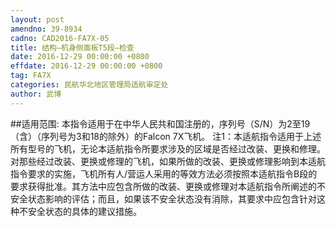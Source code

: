 ```yaml
---
layout: post
amendno: 39-8934
cadno: CAD2016-FA7X-05
title: 结构–机身侧面板T5段–检查
date: 2016-12-29 00:00:00 +0800
effdate: 2016-12-29 00:00:00 +0800
tag: FA7X
categories: 民航华北地区管理局适航审定处
author: 武博
---
```


##适用范围:
本指令适用于在中华人民共和国注册的，序列号（S/N）为2至19（含）（序列号为3和18的除外）的Falcon 7X飞机。
注1：本适航指令适用于上述所有型号的飞机，无论本适航指令所要求涉及的区域是否经过改装、更换和修理。对那些经过改装、更换或修理的飞机，如果所做的改装、更换或修理影响到本适航指令要求的实施，飞机所有人/营运人采用的等效方法必须按照本适航指令B段的要求获得批准。其方法中应包含所做的改装、更换或修理对本适航指令所阐述的不安全状态影响的评估；而且，如果该不安全状态没有消除，其要求中应包含针对这种不安全状态的具体的建议措施。

